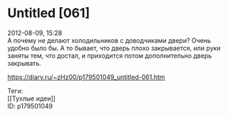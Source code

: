 Untitled [061]
===============

   
 2012-08-09, 15:28   
  А почему не делают холодильников с доводчиками двери? Очень удобно было бы. А то бывает, что дверь плохо закрывается, или руки заняты тем, что достал, и приходится потом дополнительно дверь закрывать.   
    
 <https://diary.ru/~zHz00/p179501049_untitled-061.htm>   
   
 Теги:   
 [[Тухлые идеи]]   
 ID: p179501049